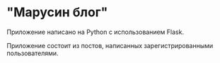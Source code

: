 # "Марусин блог"

Приложение написано на Python с использованием Flask.

Приложение состоит из постов, написанных зарегистрированными пользователями.
